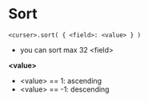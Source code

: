 # Sort

`<curser>.sort( { <field>: <value> } )`

- you can sort max 32 \<field>

**\<value>**

- \<value> == 1: ascending
- \<value> == -1: descending
